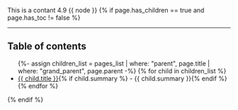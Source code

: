 This is a contant 4.9
{{ node }}
{% if page.has_children == true and page.has_toc != false %}
          <hr>
          <h2 class="text-delta">Table of contents</h2>
          <ul>
            {%- assign children_list = pages_list | where: "parent", page.title | where: "grand_parent", page.parent -%}
            {% for child in children_list %}
              <li>
                <a href="{{ child.url | absolute_url }}">{{ child.title }}</a>{% if child.summary %} - {{ child.summary }}{% endif %}
              </li>
            {% endfor %}
          </ul>
        {% endif %}

